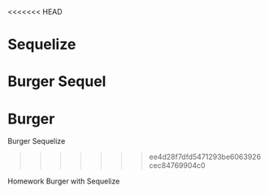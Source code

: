 <<<<<<< HEAD
# Sequelize
Burger Sequel
=======
# Burger
Burger Sequelize
>>>>>>> ee4d28f7dfd5471293be6063926cec84769904c0

Homework Burger with Sequelize
